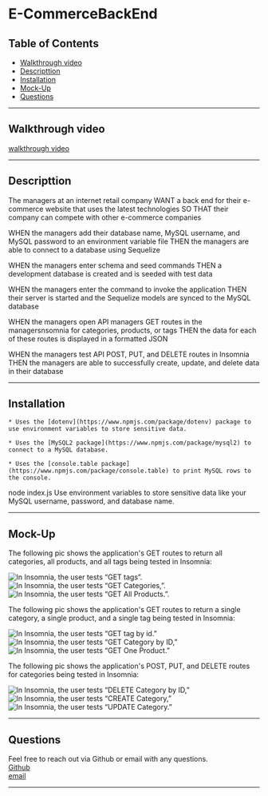 # E-CommerceBackEnd

## Table of Contents

- [Walkthrough video](#walkthrough-video)
- [Descripttion](#descripttion)
- [Installation](#installation)
- [Mock-Up](#mock-up)
- [Questions](#questions)

---

## Walkthrough video

[walkthrough video ](https://watch.screencastify.com/v/vfjAih5qTvsACaAFiqpY) <br>

---

## Descripttion

The managers at an internet retail company WANT a back end for their e-commerce website that uses the latest technologies SO THAT their company can compete with other e-commerce companies

WHEN the managers add their database name, MySQL username, and MySQL password to an environment variable file
THEN the managers are able to connect to a database using Sequelize

WHEN the managers enter schema and seed commands
THEN a development database is created and is seeded with test data

WHEN the managers enter the command to invoke the application
THEN their server is started and the Sequelize models are synced to the MySQL database

WHEN the managers open API managers GET routes in the managersnsomnia for categories, products, or tags
THEN the data for each of these routes is displayed in a formatted JSON

WHEN the managers test API POST, PUT, and DELETE routes in Insomnia
THEN the managers are able to successfully create, update, and delete data in their database

---

## Installation

    * Uses the [dotenv](https://www.npmjs.com/package/dotenv) package to use environment variables to store sensitive data.

    * Uses the [MySQL2 package](https://www.npmjs.com/package/mysql2) to connect to a MySQL database.

    * Uses the [console.table package](https://www.npmjs.com/package/console.table) to print MySQL rows to the console.

node index.js
Use environment variables to store sensitive data like your MySQL username, password, and database name.

---

## Mock-Up

The following pic shows the application's GET routes to return all categories, all products, and all tags being tested in Insomnia:

![In Insomnia, the user tests “GET tags”.](./Assets/tags.png)
![In Insomnia, the user tests “GET Categories,”.](./Assets/categories.png)
![In Insomnia, the user tests “GET All Products.”.](./Assets/products.png)

The following pic shows the application's GET routes to return a single category, a single product, and a single tag being tested in Insomnia:

![In Insomnia, the user tests “GET tag by id.” ](./Assets/tag1.png)
![In Insomnia, the user tests “GET Category by ID,”](./Assets/category1.png)
![In Insomnia, the user tests “GET One Product.”](./Assets/product1.png)

The following pic shows the application's POST, PUT, and DELETE routes for categories being tested in Insomnia:

![In Insomnia, the user tests “DELETE Category by ID,” ](./Assets/Delete.png)
![In Insomnia, the user tests  “CREATE Category,” ](./Assets/Create.png)
![In Insomnia, the user tests  “UPDATE Category.”](./Assets/Update.png)

---

## Questions

Feel free to reach out via Github or email with any questions. <br>
[Github](https://github.com/kayjinyi) <br>
[email](mailto:kayjinyi@gmail.com)

---
